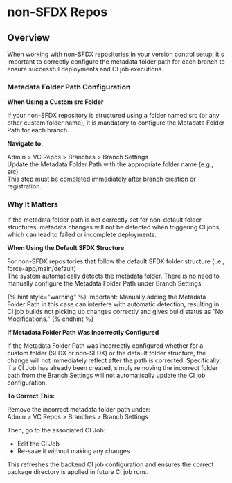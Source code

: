 # non-SFDX Repos

## Overview

When working with non-SFDX repositories in your version control setup, it's important to correctly configure the metadata folder path for each branch to ensure successful deployments and CI job executions.

### Metadata Folder Path Configuration

**When Using a Custom src Folder**

If your non-SFDX repository is structured using a folder named src (or any other custom folder name), it is mandatory to configure the Metadata Folder Path for each branch.

**Navigate to:**

Admin > VC Repos > Branches > Branch Settings\
Update the Metadata Folder Path with the appropriate folder name (e.g., src)\
This step must be completed immediately after branch creation or registration.

### Why It Matters

If the metadata folder path is not correctly set for non-default folder structures, metadata changes will not be detected when triggering CI jobs, which can lead to failed or incomplete deployments.

**When Using the Default SFDX Structure**

For non-SFDX repositories that follow the default SFDX folder structure (i.e., force-app/main/default)\
The system automatically detects the metadata folder. There is no need to manually configure the Metadata Folder Path under Branch Settings.

{% hint style="warning" %}
Important: Manually adding the Metadata Folder Path in this case can interfere with automatic detection, resulting in CI job builds not picking up changes correctly and gives build status as “No Modifications.”
{% endhint %}

**If Metadata Folder Path Was Incorrectly Configured**

If the Metadata Folder Path was incorrectly configured whether for a custom folder (SFDX or non-SFDX) or the default folder structure, the change will not immediately reflect after the path is corrected. Specifically, if a CI Job has already been created, simply removing the incorrect folder path from the Branch Settings will not automatically update the CI job configuration.

**To Correct This:**

Remove the incorrect metadata folder path under:\
Admin > VC Repos > Branches > Branch Settings

Then, go to the associated CI Job:

* Edit the CI Job
* Re-save it without making any changes

This refreshes the backend CI job configuration and ensures the correct package directory is applied in future CI job runs.
